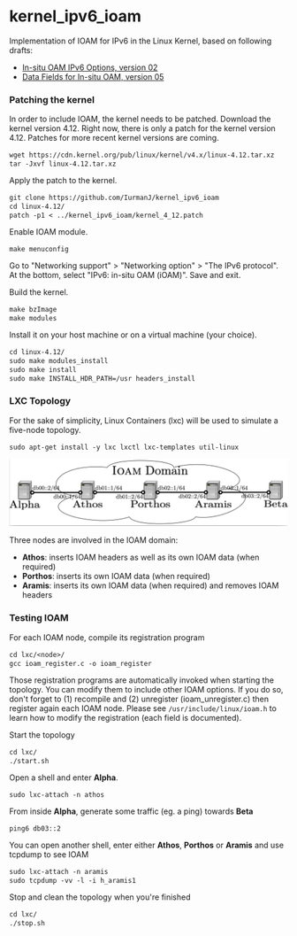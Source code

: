 # kernel_ipv6_ioam

Implementation of IOAM for IPv6 in the Linux Kernel, based on following drafts:
- [In-situ OAM IPv6 Options, version 02](https://tools.ietf.org/html/draft-ioametal-ippm-6man-ioam-ipv6-options-02)
- [Data Fields for In-situ OAM, version 05](https://tools.ietf.org/html/draft-ietf-ippm-ioam-data-05)

### Patching the kernel

In order to include IOAM, the kernel needs to be patched. Download the kernel version 4.12. Right now, there is only a patch for the kernel version 4.12. Patches for more recent kernel versions are coming.
```
wget https://cdn.kernel.org/pub/linux/kernel/v4.x/linux-4.12.tar.xz
tar -Jxvf linux-4.12.tar.xz
``` 

Apply the patch to the kernel.
```
git clone https://github.com/IurmanJ/kernel_ipv6_ioam
cd linux-4.12/
patch -p1 < ../kernel_ipv6_ioam/kernel_4_12.patch
``` 

Enable IOAM module.
```
make menuconfig
``` 

Go to "Networking support" > "Networking option" > "The IPv6 protocol". At the bottom, select "IPv6: in-situ OAM (iOAM)". Save and exit.

Build the kernel.
```
make bzImage
make modules
``` 

Install it on your host machine or on a virtual machine (your choice).
```
cd linux-4.12/
sudo make modules_install
sudo make install
sudo make INSTALL_HDR_PATH=/usr headers_install
```

### LXC Topology

For the sake of simplicity, Linux Containers (lxc) will be used to simulate a five-node topology.
```
sudo apt-get install -y lxc lxctl lxc-templates util-linux
```

![Topology](./lxc/topology.png?raw=true "Topology")

Three nodes are involved in the IOAM domain:
- **Athos**: inserts IOAM headers as well as its own IOAM data (when required)
- **Porthos**: inserts its own IOAM data (when required)
- **Aramis**: inserts its own IOAM data (when required) and removes IOAM headers

### Testing IOAM

For each IOAM node, compile its registration program
```
cd lxc/<node>/
gcc ioam_register.c -o ioam_register
```

Those registration programs are automatically invoked when starting the topology. You can modify them to include other IOAM options. If you do so, don't forget to (1) recompile and (2) unregister (ioam_unregister.c) then register again each IOAM node. Please see `/usr/include/linux/ioam.h` to learn how to modify the registration (each field is documented).

Start the topology
```
cd lxc/
./start.sh
```

Open a shell and enter **Alpha**.
```
sudo lxc-attach -n athos
```

From inside **Alpha**, generate some traffic (eg. a ping) towards **Beta**
```
ping6 db03::2
```

You can open another shell, enter either **Athos**, **Porthos** or **Aramis** and use tcpdump to see IOAM
```
sudo lxc-attach -n aramis
sudo tcpdump -vv -l -i h_aramis1
```

Stop and clean the topology when you're finished
```
cd lxc/
./stop.sh
```

